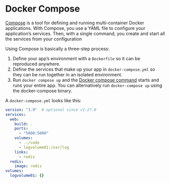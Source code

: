 # Docker Compose

[Compose](https://docs.docker.com/compose/) is a tool for defining and running multi-container Docker applications. With Compose, you use a YAML file to configure your application’s services. Then, with a single command, you create and start all the services from your configuration

Using Compose is basically a three-step process:

1. Define your app’s environment with a `Dockerfile` so it can be reproduced anywhere.
2. Define the services that make up your app in `docker-compose.yml` so they can be run together in an isolated environment.
3. Run `docker compose up` and the [Docker compose command](https://docs.docker.com/compose/cli-command/) starts and runs your entire app. You can alternatively run `docker-compose up` using the docker-compose binary.

A `docker-compose.yml` looks like this:

```yaml
version: "3.9"  # optional since v1.27.0
services:
  web:
    build: .
    ports:
      - "5000:5000"
    volumes:
      - .:/code
      - logvolume01:/var/log
    links:
      - redis
  redis:
    image: redis
volumes:
  logvolume01: {}
```

